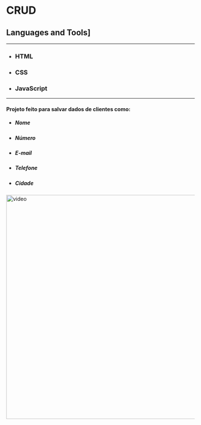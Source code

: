 # CRUD

## Languages and Tools]
---

- ### HTML
- ### CSS
- ### JavaScript

---

#### Projeto feito para salvar dados de clientes como:
- ##### Nome
- ##### Número
- ##### E-mail
- ##### Telefone
- ##### Cidade

<img src="" alt="video" width="600" height="600"/>
